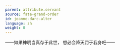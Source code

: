```yaml
---
parent: attribute.servant
source: fate-grand-order
id: jeanne-darc-alter
language: zh
weight: 0
---
```


——如果神明当真存于此世，
想必会降天罚于我身吧——
